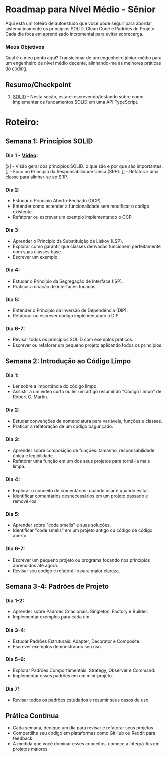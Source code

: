 # Roadmap para Nível Médio - Sênior

Aqui está um roteiro de autoestudo que você pode seguir para abordar sistematicamente os princípios SOLID, Clean Code e Padrões de Projeto. Cada dia foca em aprendizado incremental para evitar sobrecarga.

### Meus Objetivos
Qual é o meu ponto aqui? Transicionar de um engenheiro júnior-médio para um engenheiro de nível médio decente, alinhando-me às melhores práticas do coding.

## Resumo/Checkpoint
1. [SOLID](/SOLID/README.md) - Nesta seção, estarei escrevendo/testando sobre como implementar os fundamentos SOLID em uma API TypeScript.

# Roteiro:

## Semana 1: Princípios SOLID

### Dia 1 - [Video](https://www.youtube.com/watch?v=vAV4Vy4jfkc):
[x] - Visão geral dos princípios SOLID: o que são e por que são importantes.
[] - Foco no Princípio da Responsabilidade Única (SRP).
[] - Refatorar uma classe para alinhar-se ao SRP.

### Dia 2:
- Estudar o Princípio Aberto-Fechado (OCP).
- Entender como estender a funcionalidade sem modificar o código existente.
- Refatorar ou escrever um exemplo implementando o OCP.

### Dia 3:
- Aprender o Princípio da Substituição de Liskov (LSP).
- Explorar como garantir que classes derivadas funcionem perfeitamente com suas classes base.
- Escrever um exemplo.

### Dia 4:
- Estudar o Princípio da Segregação de Interface (ISP).
- Praticar a criação de interfaces focadas.

### Dia 5:
- Entender o Princípio da Inversão de Dependência (DIP).
- Refatorar ou escrever código implementando o DIP.

### Dia 6-7:
- Revisar todos os princípios SOLID com exemplos práticos.
- Escrever ou refatorar um pequeno projeto aplicando todos os princípios.

## Semana 2: Introdução ao Código Limpo

### Dia 1:
- Ler sobre a importância do código limpo.
- Assistir a um vídeo curto ou ler um artigo resumindo "Código Limpo" de Robert C. Martin.

### Dia 2:
- Estudar convenções de nomenclatura para variáveis, funções e classes.
- Praticar a refatoração de um código bagunçado.

### Dia 3:
- Aprender sobre composição de funções: tamanho, responsabilidade única e legibilidade.
- Refatorar uma função em um dos seus projetos para torná-la mais limpa.

### Dia 4:
- Explorar o conceito de comentários: quando usar e quando evitar.
- Identificar comentários desnecessários em um projeto passado e removê-los.

### Dia 5:
- Aprender sobre "code smells" e suas soluções.
- Identificar "code smells" em um projeto antigo ou código de código aberto.

### Dia 6-7:
- Escrever um pequeno projeto ou programa focando nos princípios aprendidos até agora.
- Revisar seu código e refatorá-lo para maior clareza.

## Semana 3-4: Padrões de Projeto

### Dia 1-2:
- Aprender sobre Padrões Criacionais: Singleton, Factory e Builder.
- Implementar exemplos para cada um.

### Dia 3-4:
- Estudar Padrões Estruturais: Adapter, Decorator e Composite.
- Escrever exemplos demonstrando seu uso.

### Dia 5-6:
- Explorar Padrões Comportamentais: Strategy, Observer e Command.
- Implementar esses padrões em um mini-projeto.

### Dia 7:
- Revisar todos os padrões estudados e resumir seus casos de uso.

## Prática Contínua
- Cada semana, dedique um dia para revisar e refatorar seus projetos.
- Compartilhe seu código em plataformas como GitHub ou Reddit para feedback.
- À medida que você dominar esses conceitos, comece a integrá-los em projetos maiores.